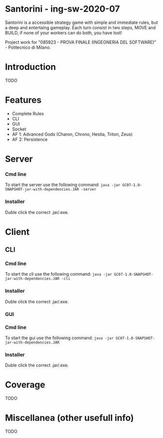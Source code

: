 # Santorini - ing-sw-2020-07

Santorini is a accessible strategy game with simple and immediate rules, but a deep and entertaing gameplay.
Each turn consist in two steps, MOVE and BUILD, if none of your workers can do both, you have lost!

Project work for "085923 - PROVA FINALE (INGEGNERIA DEL SOFTWARE)" - Politecnico di Milano.

# Introduction
TODO

# Features
- Complete Rules
- CLI
- GUI
- Socket
- AF 1: Advanced Gods (Charon, Chrono, Hestia, Triton, Zeus)
- AF 2: Persistence

# Server
### Cmd line
To start the server use the following command:
```java -jar GC07-1.0-SNAPSHOT-jar-with-dependencies.JAR -server```

### Installer
Duble click the correct .jar/.exe.

# Client
## CLI
### Cmd line
To start the cli use the following command:
```java -jar GC07-1.0-SNAPSHOT-jar-with-dependencies.JAR -cli```

### Installer
Duble click the correct .jar/.exe.

### GUI
### Cmd line
To start the gui use the following command:
```java -jar GC07-1.0-SNAPSHOT-jar-with-dependencies.JAR```

### Installer
Duble click the correct .jar/.exe.

# Coverage
TODO

# Miscellanea (other usefull info)
TODO


